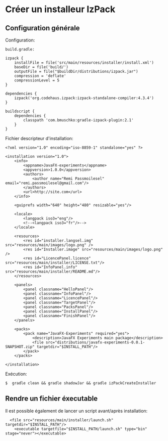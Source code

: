 # Créer un installeur IzPack

## Configuration générale

Configuration:

    build.gradle:
    
    izpack {
        installFile = file('src/main/resources/installer/install.xml')
        baseDir = file('build/')
        outputFile = file("$buildDir/distributions/izpack.jar")
        compression = 'deflate'
        compressionLevel = 5
    }
    
    dependencies {
        izpack('org.codehaus.izpack:izpack-standalone-compiler:4.3.4')
    }
    
    buildscript {
    	dependencies {
            classpath 'com.bmuschko:gradle-izpack-plugin:2.1'
    	}
    }


Fichier descripteur d'installation:
    
    <?xml version="1.0" encoding="iso-8859-1" standalone="yes" ?>
    
    <installation version="1.0">
        <info>
            <appname>JavaFX-experiments</appname>
            <appversion>1.0.0</appversion>
            <authors>
                <author name="Remi Passmoilesel" email="remi.passmoilesel@gmail.com"/>
            </authors>
            <url>http://site.com</url>
        </info>
    
        <guiprefs width="640" height="480" resizable="yes"/>
    
        <locale>
            <langpack iso3="eng"/>
            <!--<langpack iso3="fr"/>-->
        </locale>
    
        <resources>
            <res id="installer.langsel.img" src="resources/main/images/logo.png" />
            <res id="Installer.image" src="resources/main/images/logo.png" />
            <res id="LicencePanel.licence" src="resources/main/installer/LICENSE.txt"/>
            <res id="InfoPanel.info" src="resources/main/installer/README.md"/>
        </resources>
    
        <panels>
            <panel classname="HelloPanel"/>
            <panel classname="InfoPanel"/>
            <panel classname="LicencePanel"/>
            <panel classname="TargetPanel"/>
            <panel classname="PacksPanel"/>
            <panel classname="InstallPanel"/>
            <panel classname="FinishPanel"/>
        </panels>
    
        <packs>
            <pack name="JavaFX-Experiments" required="yes">
                <description>JavaFX Experiments main package</description>
                <file src="distributions/javafx-experiments-0.0.1-SNAPSHOT.zip" targetdir="$INSTALL_PATH"/>
            </pack>
        </packs>
    
    </installation>

Exécution: 

    $  gradle clean && gradle shadowJar && gradle izPackCreateInstaller  
    
## Rendre un fichier éxecutable

Il est possible également de lancer un script avant/après installation:

      <file src="resources/main/installer/launch.sh" targetdir="$INSTALL_PATH"/>
        <executable targetfile="$INSTALL_PATH/launch.sh" type="bin" stage="never"></executable>
